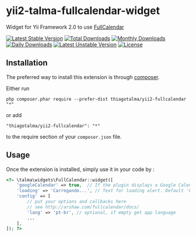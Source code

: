 yii2-talma-fullcalendar-widget
===========

Widget for Yii Framework 2.0 to use [FullCalendar](http://arshaw.com/fullcalendar)

[![Latest Stable Version](https://poser.pugx.org/thiagotalma/yii2-fullcalendar/v/stable)](https://packagist.org/packages/thiagotalma/yii2-fullcalendar) [![Total Downloads](https://poser.pugx.org/thiagotalma/yii2-fullcalendar/downloads)](https://packagist.org/packages/thiagotalma/yii2-fullcalendar) [![Monthly Downloads](https://poser.pugx.org/thiagotalma/yii2-fullcalendar/d/monthly)](https://packagist.org/packages/thiagotalma/yii2-fullcalendar) [![Daily Downloads](https://poser.pugx.org/thiagotalma/yii2-fullcalendar/d/daily)](https://packagist.org/packages/thiagotalma/yii2-fullcalendar) [![Latest Unstable Version](https://poser.pugx.org/thiagotalma/yii2-fullcalendar/v/unstable)](https://packagist.org/packages/thiagotalma/yii2-fullcalendar) [![License](https://poser.pugx.org/thiagotalma/yii2-fullcalendar/license)](https://packagist.org/packages/thiagotalma/yii2-fullcalendar)

Installation
------------

The preferred way to install this extension is through [composer](http://getcomposer.org/download/).

Either run

```
php composer.phar require --prefer-dist thiagotalma/yii2-fullcalendar "*"
```

or add

```
"thiagotalma/yii2-fullcalendar": "*"
```

to the require section of your `composer.json` file.


Usage
-----

Once the extension is installed, simply use it in your code by :

```php
<?= \talma\widgets\FullCalendar::widget([
    'googleCalendar' => true,  // If the plugin displays a Google Calendar. Default false
    'loading' => 'Carregando...', // Text for loading alert. Default 'Loading...'
    'config' => [
        // put your options and callbacks here
        // see http://arshaw.com/fullcalendar/docs/
        'lang' => 'pt-br', // optional, if empty get app language
        ...
    ],
]); ?>
```
